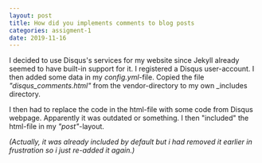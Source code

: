 ```yaml
---
layout: post
title: How did you implements comments to blog posts
categories: assigment-1
date: 2019-11-16
---
```


I decided to use Disqus's services for my website since Jekyll already seemed to have built-in support for it.
I registered a Disqus user-account. I then added some data in my _config.yml_-file. Copied the file _"disqus_comments.html"_
from the vendor-directory to my own _includes directory.

I then had to replace the code in the html-file with some code from Disqus webpage. Apparently it was outdated or something.
I then "included" the html-file in my _"post"_-layout.

_(Actually, it was already included by default but i had removed it earlier in frustration so i just re-added it again.)_
